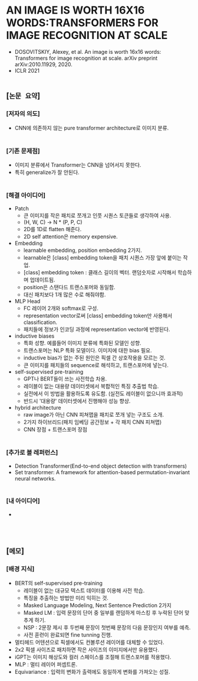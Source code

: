 # AN IMAGE IS WORTH 16X16 WORDS:TRANSFORMERS FOR IMAGE RECOGNITION AT SCALE
* DOSOVITSKIY, Alexey, et al. An image is worth 16x16 words: Transformers for image recognition at scale. arXiv preprint arXiv:2010.11929, 2020.
* ICLR 2021
<br><br>

## [`논문 요약`]

### [저자의 의도]
* CNN에 의존하지 않는 pure transformer architecture로 이미지 분류.
<br><br>

### [기존 문제점]
* 이미지 분류에서 Transformer는 CNN을 넘어서지 못한다.
* 특히 generalize가 잘 안된다.
<br><br>

### [해결 아이디어]
* Patch
    * 큰 이미지를 작은 패치로 쪼개고 인풋 시퀀스 토큰들로 생각하여 사용.
    * (H, W, C) -> N * (P, P, C)
    * 2D를 1D로 flatten 해준다.
    * 2D self attention은 memory expensive.
* Embedding
    * learnable embedding, position embedding 2가지.
    * learnable은 [class] embedding token을 패치 시퀀스 가장 앞에 붙이는 작업.
    * [class] embedding token : 클래스 길이의 벡터. 랜덤숫자로 시작해서 학습하며 업데이트됨.
    * position은 스탠다드 트랜스포머와 동일함.
    * 대신 패치보다 1개 많은 수로 해줘야함.
* MLP Head
    * FC 레이어 2개와 softmax로 구성.
    * representation vector로써 [class] embedding token만 사용해서 classification.
    * 패치들에 정보가 인코딩 과정에 representation vector에 반영된다.
* inductive biases
    * 특화 성향. 예를들어 이미지 분류에 특화된 모델인 성향.
    * 트랜스포머는 NLP 특화 모델이다. 이미지에 대한 bias 필요.
    * inductive bias가 없는 주된 원인은 픽셀 간 상호작용을 모르는 것.
    * 큰 이미지를 패치들의 sequence로 해석하고, 트랜스포머에 넣는다.
* self-supervised pre-training
    * GPT나 BERT들이 쓰는 사전학습 차용.
    * 레이블이 없는 대용량 데이터셋에서 복합적인 특징 추출법 학습.
    * 실전에서 이 방법을 활용하도록 유도함. (실전도 레이블이 없으니까 효과적)
    * 반드시 '대용량' 데이터셋에서 진행해야 성능 향상.
* hybrid architecture
    * raw image가 아닌 CNN 피쳐맵을 패치로 쪼개 넣는 구조도 소개.
    * 2가지 하이브리드(패치 임베딩 공간정보 + 각 패치 CNN 피쳐맵)
    * CNN 장점 + 트랜스포머 장점
<br><br>

### [추가로 볼 레퍼런스]
* Detection Transformer(End-to-end object detection with transformers)
* Set transformer: A framework for attention-based permutation-invariant neural networks.
<br><br>

### [내 아이디어]
* 
<br><br>



## [`메모`]

### [배경 지식]
* BERT의 self-supervised pre-training
    * 레이블이 없는 대규모 텍스트 데이터를 이용해 사전 학습.
    * 특징을 추출하는 방법만 미리 익히는 것.
    * Masked Language Modeling, Next Sentence Prediction 2가지
    * Masked LM : 입력 문장의 단어 중 일부를 랜덤하게 마스킹 후 누락된 단어 맞추게 하기.
    * NSP : 2문장 제시 후 두번째 문장이 첫번째 문장의 다음 문장인지 여부를 예측.
    * 사전 훈련이 완료되면 fine tunning 진행.
* 멀티헤드 어텐션으로 픽셀에서도 컨볼루션 레이어를 대체할 수 있었다.
* 2x2 픽셀 사이즈로 패치하면 작은 사이즈의 이미지에서만 유용했다.
* iGPT는 이미지 해상도와 컬러 스페이스를 조절해 트렌스포머를 적용했다.
* MLP : 멀티 레이어 퍼셉트론.
* Equivariance : 입력의 변화가 출력에도 동일하게 변화를 가져오는 성질.
<br><br>